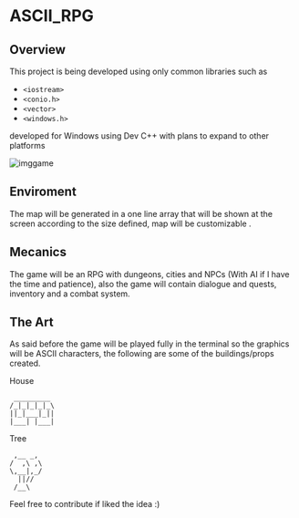 # ASCII_RPG

## Overview
This project is being developed using only common libraries such as 
- `<iostream>`
- `<conio.h>`
- `<vector>`
- `<windows.h>`

developed for Windows using Dev C++ with plans to expand to other platforms

![imggame](https://github.com/ThiagoZen/ASCII_RPG/blob/main/readme_resources/CMD.png)

## Enviroment
The map will be generated in a one line array that will be shown at the screen according to the size defined, map will be customizable .


## Mecanics
The game will be an RPG with dungeons, cities and NPCs (With AI if I have the time and patience), also the game will contain dialogue and quests, inventory and a combat system.

## The Art
As said before the game will be played fully in the terminal so the graphics will be ASCII characters, the following are some of the buildings/props created.

House
```
 _________
/_|_|_|_|_\
||_|___|_||
|___| |___|
```

Tree
```
 ,__ _,
/  ,\ ,\
\,__|,_/
  ||//  
 /__\  
```
 

Feel free to contribute if liked the idea :)
